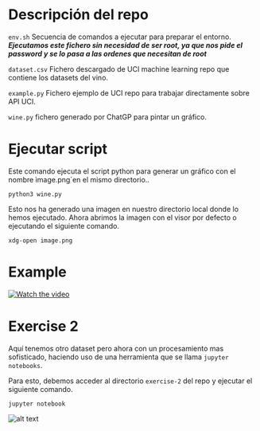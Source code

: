 # Descripción del repo
`env.sh` Secuencia de comandos a ejecutar para preparar el entorno. ***Ejecutamos este fichero sin necesidad de ser root, ya que nos pide el password y se lo pasa a las ordenes que necesitan de root***

`dataset.csv` Fichero descargado de UCI machine learning repo que contiene los datasets del vino.

`example.py` Fichero ejemplo de UCI repo para trabajar directamente sobre API UCI.

`wine.py` fichero generado por ChatGP para pintar un gráfico.

# Ejecutar script
Este comando ejecuta el script python para generar un gráfico con el nombre ìmage.png`en el mismo directorio..

```python3 wine.py```

Esto nos ha generado una imagen en nuestro directorio local donde lo hemos ejecutado. Ahora abrimos la imagen con el visor por defecto o ejecutando el siguiente comando.

```xdg-open image.png```

# Example

[![Watch the video](https://img.youtube.com/vi/XKj6L24Zpd0/maxresdefault.jpg)](https://youtu.be/XKj6L24Zpd0)


# Exercise 2

Aquí tenemos otro dataset pero ahora con un procesamiento mas sofisticado, haciendo uso de una herramienta que se llama `jupyter notebooks`. 

Para esto, debemos acceder al directorio ```exercise-2``` del repo y ejecutar el siguiente comando.

```jupyter notebook```

![alt text](https://github.com/titansmc/wine/blob/master/notebook-plot.png "Jupyter notebook")
